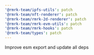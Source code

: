 ```yaml
---
'@rmrk-team/ipfs-utils': patch
'@rmrk-team/nft-renderer': patch
'@rmrk-team/rmrk-2d-renderer': patch
'@rmrk-team/rmrk-evm-utils': patch
'@rmrk-team/rmrk-hooks': patch
'@rmrk-team/types': patch
---
```


Improve esm export and update all deps

